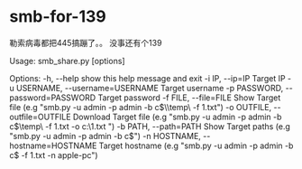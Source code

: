 # smb-for-139
勒索病毒都把445搞蹦了。。
没事还有个139



Usage: smb_share.py [options]

Options:
  -h, --help            show this help message and exit
  -i IP, --ip=IP        Target IP
  -u USERNAME, --username=USERNAME
                        Target username
  -p PASSWORD, --password=PASSWORD
                        Target password
  -f FILE, --file=FILE  Show Target file (e.g "smb.py -u admin -p admin -b
                        c$\\temp\ -f 1.txt")
  -o OUTFILE, --outfile=OUTFILE
                        Download Target file (e.g "smb.py -u admin -p admin -b
                        c$\\temp\ -f 1.txt -o c:\1.txt ")
  -b PATH, --path=PATH  Show Target paths (e.g "smb.py -u admin -p admin -b
                        c$")
  -n HOSTNAME, --hostname=HOSTNAME
                        Target hostname (e.g "smb.py -u admin -p admin -b c$
                        -f 1.txt -n apple-pc")

